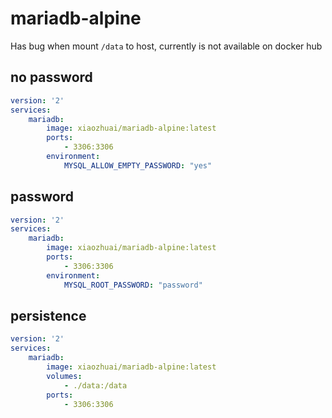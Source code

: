 # mariadb-alpine

Has bug when mount `/data` to host, currently is not available on docker hub

## no password

```yaml
version: '2'
services:
    mariadb:
        image: xiaozhuai/mariadb-alpine:latest
        ports:
            - 3306:3306
        environment:
            MYSQL_ALLOW_EMPTY_PASSWORD: "yes"
```

## password

```yaml
version: '2'
services:
    mariadb:
        image: xiaozhuai/mariadb-alpine:latest
        ports:
            - 3306:3306
        environment:
            MYSQL_ROOT_PASSWORD: "password"
```

## persistence

```yaml
version: '2'
services:
    mariadb:
        image: xiaozhuai/mariadb-alpine:latest
        volumes:
            - ./data:/data
        ports:
            - 3306:3306
```
